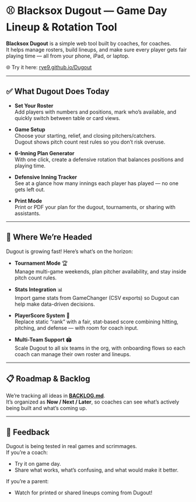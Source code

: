 # ⚾️ Blacksox Dugout — Game Day Lineup & Rotation Tool

**Blacksox Dugout** is a simple web tool built by coaches, for coaches.  
It helps manage rosters, build lineups, and make sure every player gets fair playing time — all from your phone, iPad, or laptop.

🌐 Try it here: [rye9.github.io/Dugout](https://rye9.github.io/Dugout)  

---

## ✅ What Dugout Does Today
- **Set Your Roster**  
  Add players with numbers and positions, mark who’s available, and quickly switch between table or card views.  

- **Game Setup**  
  Choose your starting, relief, and closing pitchers/catchers.  
  Dugout shows pitch count rest rules so you don’t risk overuse.  

- **6-Inning Plan Generator**  
  With one click, create a defensive rotation that balances positions and playing time.  

- **Defensive Inning Tracker**  
  See at a glance how many innings each player has played — no one gets left out.  

- **Print Mode**  
  Print or PDF your plan for the dugout, tournaments, or sharing with assistants.  

---

## 🚀 Where We’re Headed
Dugout is growing fast! Here’s what’s on the horizon:

- **Tournament Mode** 🏆  
  Manage multi-game weekends, plan pitcher availability, and stay inside pitch count rules.  

- **Stats Integration** 📊  
  Import game stats from GameChanger (CSV exports) so Dugout can help make data-driven decisions.  

- **PlayerScore System** 🔢  
  Replace static “rank” with a fair, stat-based score combining hitting, pitching, and defense — with room for coach input.  

- **Multi-Team Support** 🏟️  
  Scale Dugout to all six teams in the org, with onboarding flows so each coach can manage their own roster and lineups.  

---

## 📋 Roadmap & Backlog
We’re tracking all ideas in [**BACKLOG.md**](./BACKLOG.md).  
It’s organized as **Now / Next / Later**, so coaches can see what’s actively being built and what’s coming up.

---

## 🤝 Feedback
Dugout is being tested in real games and scrimmages.  
If you’re a coach:  
- Try it on game day.  
- Share what works, what’s confusing, and what would make it better.  

If you’re a parent:  
- Watch for printed or shared lineups coming from Dugout!  
